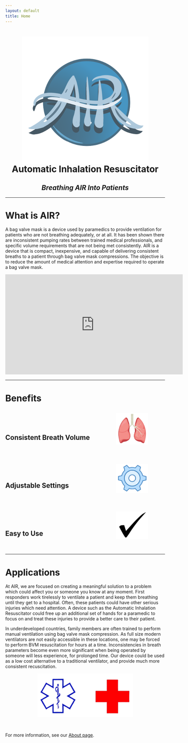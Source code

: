 ```yaml
---
layout: default
title: Home
---
```

<h1 align="center"><img src="/assets/img/air_logo.png" width="400" align="center"><br>Automatic Inhalation Resuscitator</h1>
<h2 align="center"><i>Breathing AIR Into Patients</i></h2>

<hr class="section">

# What is AIR?
A bag valve mask is a device used by paramedics to provide ventilation for patients who are not breathing adequately, or at all. It has been shown there are inconsistent pumping rates between trained medical professionals, and specific volume requirements that are not being met consistently. AIR is a device that is compact, inexpensive, and capable of delivering consistent breaths to a patient through bag valve mask compressions. The objective is to reduce the amount of medical attention and expertise required to operate a bag valve mask.

<p align="center">
  <iframe width="560" height="315" src="https://www.youtube.com/embed/Q-ippT9bnYs" frameborder="0" allow="accelerometer; autoplay; encrypted-media; gyroscope; picture-in-picture" allowfullscreen></iframe>
</p>

<hr class="section">

# Benefits
<h2 align="left"><img src="/assets/img/Lungs.png" style="padding-left:350px; padding-right:20px" width="100"> <a style="position:relative; bottom:40px"> Consistent Breath Volume </a> </h2>
<h2 align="left"><img src="/assets/img/Gear.png" style="padding-left:350px; padding-right:20px" width="100"> <a style="position:relative; bottom:40px"> Adjustable Settings </a> </h2>
<h2 align="left"><img src="/assets/img/Checkmark.png" style="padding-left:350px; padding-right:20px" width="100"> <a style="position:relative; bottom:35px"> Easy to Use </a> </h2>

<hr class="section">

# Applications

At AIR, we are focused on creating a meaningful solution to a problem which could affect you or someone you know at any moment. First responders work tirelessly to ventilate a patient and keep them breathing until they get to a hospital. Often, these patients could have other serious injuries which need attention. A device such as the Automatic Inhalation Resuscitator could free up an additional set of hands for a paramedic to focus on and treat these injuries to provide a better care to their patient.

In underdeveloped countries, family members are often trained to perform manual ventilation using bag valve mask compression. As full size modern ventilators are not easily accessible in these locations, one may be forced to perform BVM resuscitation for hours at a time. Inconsistencies in breath parameters become even more significant when being operated by someone will less experience, for prolonged time. Our device could be used as a low cost alternative to a traditional ventilator, and provide much more consistent recuscitation.

<p align="center">
<img src="/assets/img/Health_Logos.png" width="300">
</p>

&nbsp;

For more information, see our <a href="/about.html">About page</a>.

&nbsp;
